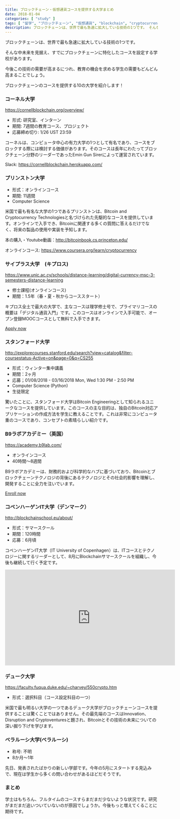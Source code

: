 ```yaml
---
title: ブロックチェーン・仮想通貨コースを提供する大学まとめ
date: 2018-01-04
categories: [ "study" ]
tags: [ "留学", "ブロックチェーン", "仮想通貨", "blockchain", "cryptocurrency", "英語" ]
description: ブロックチェーンは、世界で最も急速に拡大している技術の1つです。 そんな中未来を見据え、すでにブロックチェーンに特化したコースを設定する学校があります。
---
```



ブロックチェーンは、世界で最も急速に拡大している技術の1つです。

そんな中未来を見据え、すでにブロックチェーンに特化したコースを設定する学校があります。

今後この技術の需要が高まるにつれ、教育の機会を求める学生の需要もどんどん高まることでしょう。 

ブロックチェーンのコースを提供する10の大学を紹介します！


### コーネル大学

 <a href="https://cornellblockchain.org/overview/">https://cornellblockchain.org/overview/</a>

- 形式: 研究室、インターン
- 期間: 7週間の教育コース、プロジェクト
- 応募締め切り: 1/26 UST 23:59

コーネルは、コンピュータ中心の有力大学の1つとして有名であり、コースをブロックする際には検討する価値があります。そのコースは長年にわたってブロックチェーン分野のリーダーであったEmin Gun Sirerによって運営されています。

Slack: <a href="https://cornellblockchain.herokuapp.com/">https://cornellblockchain.herokuapp.com/</a>


### プリンストン大学

- 形式：オンラインコース
- 期間: 11週間
- Computer Science

米国で最も有名な大学の1つであるプリンストンは、Bitcoin and Cryptocurrency Technologiesと名づけられた先駆的なコースを提供しています。オンラインで入手でき、Bitcoinに関連する多くの質問に答えるだけでなく、将来の製品の使用や実装を予知します。

本の購入・Youtube動画：<a href="http://bitcoinbook.cs.princeton.edu/">http://bitcoinbook.cs.princeton.edu/</a>

オンラインコース: <a href="https://www.coursera.org/learn/cryptocurrency">https://www.coursera.org/learn/cryptocurrency</a>


### サイプラス大学　(キプロス)

<a href="https://www.unic.ac.cy/schools/distance-learning/digital-currency-msc-3-semesters-distance-learning">https://www.unic.ac.cy/schools/distance-learning/digital-currency-msc-3-semesters-distance-learning</a>

- 修士課程(オンラインコース)
- 期間：1.5年（春・夏・秋からコーススタート）

キプロス全土で最大の大学で、主なコースは理学修士号で、プライマリコースの概要は「デジタル通貨入門」です。このコースはオンラインで入手可能で、オープン登録MOOCコースとして無料で入手できます。

<a href="https://www.unic.ac.cy/schools/distance-learning/digital-currency-msc-3-semesters-distance-learning" class="button big">Apply now</a>

### スタンフォード大学

<a href="http://explorecourses.stanford.edu/search?view=catalog&filter-coursestatus-Active=on&page=0&q=CS255">http://explorecourses.stanford.edu/search?view=catalog&filter-coursestatus-Active=on&page=0&q=CS255</a>

- 形式：ウィンター集中講義
- 期間：2ヶ月
- 応募；01/08/2018 - 03/16/2018 Mon, Wed 1:30 PM - 2:50 PM
- Computer Science (Python)
- 生徒限定

驚いたことに、スタンフォード大学はBitcoin Engineeringとして知られるユニークなコースを提供しています。このコースの主な目的は、独自のBitcoin対応アプリケーションの作成方法を学生に教えることです。これは非常にコンピュータ重のコースであり、コンセプトの素晴らしい紹介です。


### B9ラボアカデミー（英国）

<a href="https://academy.b9lab.com/">https://academy.b9lab.com/</a>

- オンラインコース
- 40時間〜8週間

B9ラボアカデミーは、財務的および科学的なハブに基づいており、Bitcoinとブロックチェーンテクノロジの背後にあるテクノロジとその社会的影響を理解し、開発することに全力を注いでいます。

<a href="https://academy.b9lab.com/" class="button big">Enroll now</a>

### コペンハーゲンIT大学（デンマーク）

<a href="http://blockchainschool.eu/about/">http://blockchainschool.eu/about/</a>

- 形式：サマースクール
- 期間：120時間
- 応募：6月頃

コペンハーゲンIT大学（IT University of Copenhagen）は、ITコースとテクノロジーに関するリーダーとして、8月にBlockchainサマースクールを組織し、今後も継続して行く予定です。

<iframe width="560" height="315" src="https://www.youtube.com/embed/mmsv0fzbrsA" frameborder="0" gesture="media" allow="encrypted-media" allowfullscreen></iframe>



### デューク大学

<a href="https://faculty.fuqua.duke.edu/~charvey/550crypto.htm">https://faculty.fuqua.duke.edu/~charvey/550crypto.htm</a>

- 形式：選択科目（コース設定科目の一つ）

米国で最も明るい大学の一つであるデューク大学がブロックチェーンコースを提供することは驚くことではありません。その最先端のコースはInnovation、Disruption and Cryptoventuresと題され、Bitcoinとその技術の未来についての深い掘り下げを学びます。


### ベラルーシ大学(ベラルーシ)


- 称号: 不明
- 8か月〜1年

先日、発表されたばかりの新しい学部です。今年の5月にスタートする見込みで、現在は学生から多くの問い合わせがあるほどだそうです。

### まとめ

学士はもちろん、フルタイムのコースすらまだまだ少ないような状況です。研究がまだまだ追いついていないのが原因でしょうか。今後もっと増えてくることに期待です。

